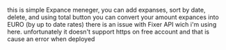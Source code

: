 this is simple Expance meneger,
you can add expanses,
sort by date,
delete,
and using total button you can convert your amount expances into EURO (by up to date rates)
there is an issue with Fixer API wich i'm using here.
unfortunately it doesn't support https on free account and that is cause an error when deployed
